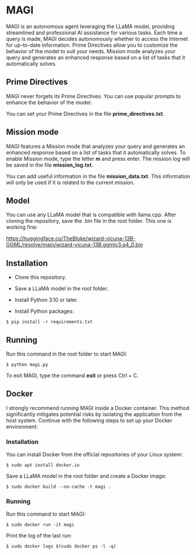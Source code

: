 # MAGI

MAGI is an autonomous agent leveraging the LLaMA model, providing streamlined and professional AI assistance for various tasks. Each time a query is made, MAGI decides autonomously whether to access the Internet for up-to-date information. Prime Directives allow you to customize the behavior of the model to suit your needs. Mission mode analyzes your query and generates an enhanced response based on a list of tasks that it automatically solves.

## Prime Directives

MAGI never forgets its Prime Directives. You can use popular prompts to enhance the behavior of the model. 

You can set your Prime Directives in the file **prime_directives.txt**. 

## Mission mode

MAGI features a Mission mode that analyzes your query and generates an enhanced response based on a list of tasks that it automatically solves. To enable Mission mode, type the letter **m** and press enter. The mission log will be saved in the file **mission_log.txt**.

You can add useful information in the file **mission_data.txt**. This information will only be used if it is related to the current mission.

## Model 

You can use any LLaMA model that is compatible with llama.cpp. After cloning the repository, save the .bin file in the root folder. This one is working fine:

https://huggingface.co/TheBloke/wizard-vicuna-13B-GGML/resolve/main/wizard-vicuna-13B.ggmlv3.q4_0.bin

## Installation

- Clone this repository.

- Save a LLaMA model in the root folder.

- Install Python 3.10 or later.

- Install Python packages:

```
$ pip install -r requirements.txt
```

## Running

Run this command in the root folder to start MAGI:

```
$ python magi.py
```

To exit MAGI, type the command **exit** or press Ctrl + C.

## Docker

I strongly recommend running MAGI inside a Docker container. This method significantly mitigates potential risks by isolating the application from the host system. Continue with the following steps to set up your Docker environment:

### Installation

You can install Docker from the official repositories of your Linux system:

```
$ sudo apt install docker.io
```

Save a LLaMA model in the root folder and create a Docker image:

```
$ sudo docker build --no-cache -t magi .
```

### Running

Run this command to start MAGI:

```
$ sudo docker run -it magi
```

Print the log of the last run:

```
$ sudo docker logs $(sudo docker ps -l -q)
```


